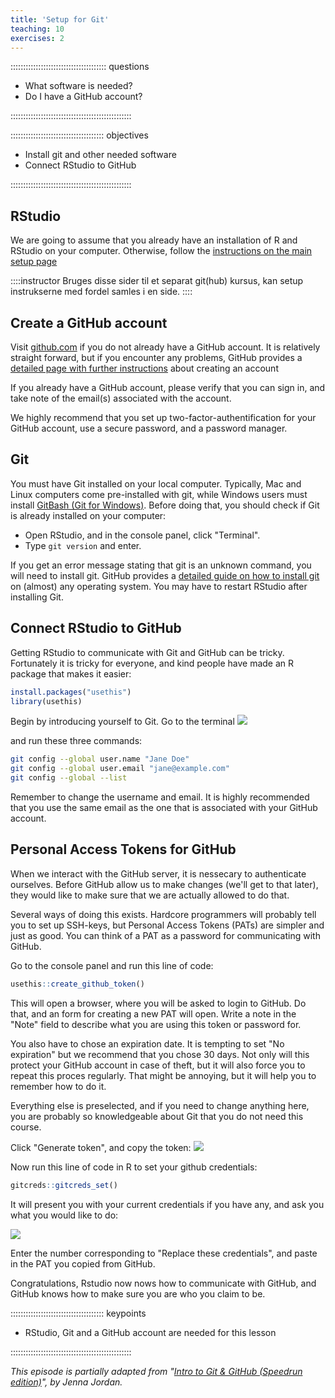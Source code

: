 ```yaml
---
title: 'Setup for Git'
teaching: 10
exercises: 2
---
```


:::::::::::::::::::::::::::::::::::::: questions 

- What software is needed?
- Do I have a GitHub account?

::::::::::::::::::::::::::::::::::::::::::::::::

::::::::::::::::::::::::::::::::::::: objectives

- Install git and other needed software
- Connect RStudio to GitHub

::::::::::::::::::::::::::::::::::::::::::::::::

## RStudio

We are going to assume that you already have an installation of R and RStudio
on your computer. Otherwise, follow the [instructions on the main setup page](setup.md)

::::instructor
Bruges disse sider til et separat git(hub) kursus, kan setup instrukserne med
fordel samles i en side.
::::


## Create a GitHub account

Visit [github.com](https://github.com/) if you do not already have a 
GitHub account. It is relatively straight forward, but if you encounter any problems,
GitHub provides a [detailed page with further instructions](https://docs.github.com/en/get-started/start-your-journey/creating-an-account-on-github) about creating an 
account

If you already have a GitHub account, please verify that you can sign in, and take note of the email(s) associated with the account.

We highly recommend that you set up two-factor-authentification for your GitHub 
account, use a secure password, and a password manager.


## Git
You must have Git installed on your local computer. Typically, Mac and Linux 
computers come pre-installed with git, while Windows users must install 
[GitBash (Git for Windows)](https://gitforwindows.org/). 
Before doing that, you should check if Git is already installed on your computer:

* Open RStudio, and in the console panel, click "Terminal".
* Type `git version` and enter.

If you get an error message stating that git is an unknown command, you will 
need to install git. GitHub provides a [detailed guide on how to install git](https://github.com/git-guides/install-git)
on (almost) any operating system. You may have to restart RStudio after installing
Git.

## Connect RStudio to GitHub

Getting RStudio to communicate with Git and GitHub can be tricky. Fortunately it is 
tricky for everyone, and kind people have made an R package that makes it easier:


``` r
install.packages("usethis")
library(usethis)
```

Begin by introducing yourself to Git. Go to the terminal ![](../fig/the-rstudio-terminal.png)

and run these three commands:


``` bash
git config --global user.name "Jane Doe"
git config --global user.email "jane@example.com"
git config --global --list
```

Remember to change the username and email. It is highly recommended that you
use the same email as the one that is associated with your GitHub account. 

## Personal Access Tokens for GitHub

When we interact with the GitHub server, it is nessecary to authenticate ourselves.
Before GitHub allow us to make changes (we'll get to that later), they would like
to make sure that we are actually allowed to do that. 

Several ways of doing this exists. Hardcore programmers will probably tell you
to set up SSH-keys, but Personal Access Tokens (PATs) are simpler and just as
good. You can think of a PAT as a password for communicating with GitHub.

Go to the console panel and run this line of code:


``` r
usethis::create_github_token()
```

This will open a browser, where you will be asked to login to GitHub. Do that,
and an form for creating a new PAT will open. Write a note in the "Note" field
to describe what you are using this token or password for. 

You also have to chose an expiration date. It is tempting to set "No expiration"
but we recommend that you chose 30 days. Not only will this protect your 
GitHub account in case of theft, but it will also force you to repeat this proces
regularly. That might be annoying, but it will help you to remember how to do it.

Everything else is preselected, and if you need to change anything here, you are
probably so knowledgeable about Git that you do not need this course.

Click "Generate token", and copy the token:
![](../fig/github-token.png)


Now run this line of code in R to set your github credentials:


``` r
gitcreds::gitcreds_set()
```

It will present you with your current credentials if you have any, and ask
you what you would like to do:

![](../fig/gitcreds-set.png)

Enter the number corresponding to "Replace these credentials",
and paste in the PAT you copied from GitHub.

Congratulations, Rstudio now nows how to communicate with GitHub, and GitHub
knows how to make sure you are who you claim to be.

::::::::::::::::::::::::::::::::::::: keypoints 

- RStudio, Git and a GitHub account are needed for this lesson

::::::::::::::::::::::::::::::::::::::::::::::::

*This episode is partially adapted from "[Intro to Git & GitHub (Speedrun edition)](https://jennajordan.me/git-novice-speedrun)", by Jenna Jordan.*
